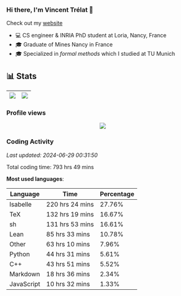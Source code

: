 ### Hi there, I'm Vincent Trélat 👋

Check out my [website](https://vtrelat.github.io)

-   💻 CS engineer & INRIA PhD student at Loria, Nancy, France
-   🎓 Graduate of Mines Nancy in France
-   🎓 Specialized in _formal methods_ which I studied at TU Munich

## 📊 **Stats**

| <img align="center" src="https://readme-stats.clckblog.space/api?username=VTrelat&show_icons=true&include_all_commits=true&theme=tokyonight&hide_border=true" /> | <img align="center" src="https://readme-stats.clckblog.space/api/top-langs/?username=VTrelat&layout=compact&theme=tokyonight&hide_border=true" /> |
| ---------------------------------------------------------------------------------------------------------------------------------------------------------------- | ------------------------------------------------------------------------------------------------------------------------------------------------- |

### Profile views

<p align="center">
 <img src="https://profile-counter.glitch.me/VTrelat/count.svg" />
</p>

<!--automations-->
### Coding Activity
_Last updated: 2024-06-29 00:31:50_

Total coding time: 793 hrs 49 mins

**Most used languages**:

| Language | Time | Percentage |
| ------------- | ------------- | ------------- |
| Isabelle | 220 hrs 24 mins | 27.76% |
| TeX | 132 hrs 19 mins | 16.67% |
| sh | 131 hrs 53 mins | 16.61% |
| Lean | 85 hrs 33 mins | 10.78% |
| Other | 63 hrs 10 mins | 7.96% |
| Python | 44 hrs 31 mins | 5.61% |
| C++ | 43 hrs 51 mins | 5.52% |
| Markdown | 18 hrs 36 mins | 2.34% |
| JavaScript | 10 hrs 32 mins | 1.33% |

